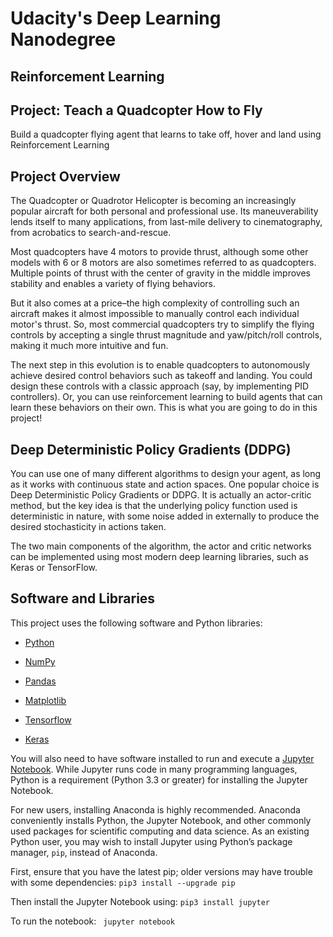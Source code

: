# Udacity's Deep Learning Nanodegree
## Reinforcement Learning
## Project: Teach a Quadcopter How to Fly
Build a quadcopter flying agent that learns to take off, hover and land using Reinforcement Learning

## Project Overview
The Quadcopter or Quadrotor Helicopter is becoming an increasingly popular aircraft for both personal and professional use. Its maneuverability lends itself to many applications, from last-mile delivery to cinematography, from acrobatics to search-and-rescue.

Most quadcopters have 4 motors to provide thrust, although some other models with 6 or 8 motors are also sometimes referred to as quadcopters. Multiple points of thrust with the center of gravity in the middle improves stability and enables a variety of flying behaviors.

But it also comes at a price–the high complexity of controlling such an aircraft makes it almost impossible to manually control each individual motor's thrust. So, most commercial quadcopters try to simplify the flying controls by accepting a single thrust magnitude and yaw/pitch/roll controls, making it much more intuitive and fun.

The next step in this evolution is to enable quadcopters to autonomously achieve desired control behaviors such as takeoff and landing. You could design these controls with a classic approach (say, by implementing PID controllers). Or, you can use reinforcement learning to build agents that can learn these behaviors on their own. This is what you are going to do in this project!

## Deep Deterministic Policy Gradients (DDPG)
You can use one of many different algorithms to design your agent, as long as it works with continuous state and action spaces. One popular choice is Deep Deterministic Policy Gradients or DDPG. It is actually an actor-critic method, but the key idea is that the underlying policy function used is deterministic in nature, with some noise added in externally to produce the desired stochasticity in actions taken.

The two main components of the algorithm, the actor and critic networks can be implemented using most modern deep learning libraries, such as Keras or TensorFlow.

## Software and Libraries
This project uses the following software and Python libraries:

* [Python](https://www.python.org/download/releases)

* [NumPy](http://www.numpy.org/)

* [Pandas](https://pypi.org/project/pandas/)

* [Matplotlib](http://matplotlib.org/)

* [Tensorflow](https://www.tensorflow.org)

* [Keras](https://pypi.org/project/Keras/)

You will also need to have software installed to run and execute a [Jupyter Notebook](http://ipython.org/notebook.html).
While Jupyter runs code in many programming languages, Python is a requirement (Python 3.3 or greater) for installing the Jupyter Notebook.

For new users, installing Anaconda is highly recommended. Anaconda conveniently installs Python, the Jupyter Notebook, and other commonly used packages for scientific computing and data science.
As an existing Python user, you may wish to install Jupyter using Python’s package manager, ```pip```, instead of Anaconda.

First, ensure that you have the latest pip; older versions may have trouble with some dependencies: ```pip3 install --upgrade pip```

Then install the Jupyter Notebook using:
```pip3 install jupyter```

To run the notebook:
``` jupyter notebook```
